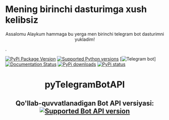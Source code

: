 <h1>Mening birinchi dasturimga xush kelibsiz </h1> 
<p align="center">Assalomu Alaykum hammaga bu yerga men birinchi telegram bot dasturimni yukladim!</p>.

[![PyPi Package Version](https://img.shields.io/pypi/v/pyTelegramBotAPI.svg)](https://pypi.python.org/pypi/pyTelegramBotAPI)
[![Supported Python versions](https://img.shields.io/pypi/pyversions/pyTelegramBotAPI.svg)](https://pypi.python.org/pypi/pyTelegramBotAPI)
[![Telegram bot](https://t.me/Matematikauniversalbot)]
[![Documentation Status](https://readthedocs.org/projects/pytba/badge/?version=latest)](https://pytba.readthedocs.io/en/latest/?badge=latest)
[![PyPi downloads](https://img.shields.io/pypi/dm/pyTelegramBotAPI.svg)](https://pypi.org/project/pyTelegramBotAPI/)
[![PyPi status](https://img.shields.io/pypi/status/pytelegrambotapi.svg?style=flat-square)](https://pypi.python.org/pypi/pytelegrambotapi)

# <p align="center">pyTelegramBotAPI

## <p align="center">Qo'llab-quvvatlanadigan Bot API versiyasi: <a href="https://core.telegram.org/bots/api#august-14-2024"><img src="https://img.shields.io/badge/Bot%20API-7.9-blue?logo=telegram" alt="Supported Bot API version"></a>
